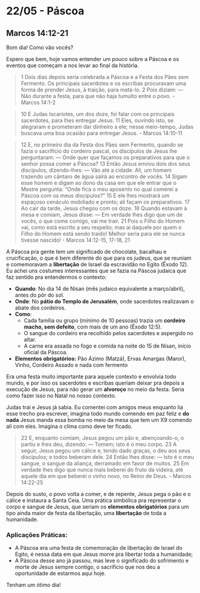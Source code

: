 # 22/05 - Páscoa

## Marcos 14:12-21

Bom dia! Como vão vocês? 

Espero que bem, hoje vamos entender um pouco sobre a Páscoa e os eventos que começam a nos levar ao final da história.

> 1 Dois dias depois seria celebrada a Páscoa e a Festa dos Pães sem Fermento. Os principais sacerdotes e os escribas procuravam uma forma de prender Jesus, à traição, para matá-lo. 2 Pois diziam: — Não durante a festa, para que não haja tumulto entre o povo. - Marcos 14:1-2
> 

> 10 E Judas Iscariotes, um dos doze, foi falar com os principais sacerdotes, para lhes entregar Jesus. 11 Eles, ouvindo isto, se alegraram e prometeram dar dinheiro a ele; nesse meio-tempo, Judas buscava uma boa ocasião para entregar Jesus. - Marcos 14:10-11
> 

> 12 E, no primeiro dia da Festa dos Pães sem Fermento, quando se fazia o sacrifício do cordeiro pascal, os discípulos de Jesus lhe perguntaram: — Onde quer que façamos os preparativos para que o senhor possa comer a Páscoa? 13 Então Jesus enviou dois dos seus discípulos, dizendo-lhes: — Vão até a cidade. Ali, um homem trazendo um cântaro de água sairá ao encontro de vocês. 14 Sigam esse homem e digam ao dono da casa em que ele entrar que o Mestre pergunta: “Onde fica o meu aposento no qual comerei a Páscoa com os meus discípulos?” 15 E ele lhes mostrará um espaçoso cenáculo mobiliado e pronto; ali façam os preparativos. 17 Ao cair da tarde, Jesus chegou com os doze. 18 Quando estavam à mesa e comiam, Jesus disse: — Em verdade lhes digo que um de vocês, o que come comigo, vai me trair. 21 Pois o Filho do Homem vai, como está escrito a seu respeito; mas ai daquele por quem o Filho do Homem está sendo traído! Melhor seria para ele se nunca tivesse nascido! - Marcos 14:12-15, 17-18, 21
> 

A Páscoa pra gente tem um significado de chocolate, bacalhau e crucificação, o que é bem diferente do que para os judeus, que se reuniam e comemoravam a **libertação** de Israel da escravidão no Egito (Êxodo 12). Eu achei uns costumes interessantes que se fazia na Páscoa judaica que faz sentido pra entendermos o contexto:

- **Quando**: No dia 14 de Nisan (mês judaico equivalente a março/abril), antes do pôr do sol.
- **Onde**: No **pátio do Templo de Jerusalém**, onde sacerdotes realizavam o abate dos cordeiros.
- **Como**:
    - Cada família ou grupo (mínimo de 10 pessoas) trazia um **cordeiro macho, sem defeito**, com mais de um ano (Êxodo 12:5).
    - O sangue do cordeiro era recolhido pelos sacerdotes e aspergido no altar.
    - A carne era assada no fogo e comida na noite do 15 de Nisan, início oficial da Páscoa.
- **Elementos obrigatórios:** Pão Ázimo (Matzá), Ervas Amargas (Maror), Vinho, Cordeiro Assado e nada com fermento

Era uma festa muito importante para aquele contexto e envolvia todo mundo, e por isso os sacerdotes e escribas queriam deixar pra depois a execução de Jesus, para não gerar um **alvoroço** no meio da festa. Seria como fazer isso no Natal no nosso contexto.

Judas trai e Jesus já sabia. Eu comentei com amigos meus enquanto lia esse trecho pra escrever, imagina todo mundo comendo em paz feliz e **do nada** Jesus manda essa bomba no meio da mesa que tem um X9 comendo ali com eles. Imagina o clima como deve ter ficado.

> 22 E, enquanto comiam, Jesus pegou um pão e, abençoando-o, o partiu e lhes deu, dizendo: — Tomem; isto é o meu corpo. 23 A seguir, Jesus pegou um cálice e, tendo dado graças, o deu aos seus discípulos; e todos beberam dele. 24 Então lhes disse: — Isto é o meu sangue, o sangue da aliança, derramado em favor de muitos. 25 Em verdade lhes digo que nunca mais beberei do fruto da videira, até aquele dia em que beberei o vinho novo, no Reino de Deus. - Marcos 14:22-25
> 

Depois do susto, o povo volta a comer, e de repente, Jesus pega o pão e o cálice e instaura a Santa Ceia. Uma prática simbólica pra representar o corpo e sangue de Jesus, que seriam os **elementos obrigatórios** para um tipo ainda maior de festa da libertação, uma **libertação** de toda a humanidade.

### Aplicações Práticas:

- A Páscoa era uma festa de comemoração de libertação de Israel do Egito, é nessa data em que Jesus morre pra libertar toda a humanidade;
- A Páscoa desse ano já passou, mas leve o significado do sofrimento e morte de Jesus sempre contigo, o sacrifício que nos deu a oportunidade de estarmos aqui hoje.

Tenham um ótimo dia!